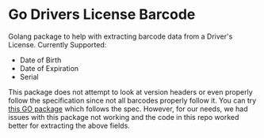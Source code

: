 # Go Drivers License Barcode

Golang package to help with extracting barcode data from a Driver's License.
Currently Supported:

* Date of Birth
* Date of Expiration
* Serial

This package does not attempt to look at version headers or even properly follow the specification since not all barcodes properly follow it.
You can try [this GO package](https://github.com/tka-tech/DLID) which follows the spec. However, for our needs, we had issues with this package not working and the code in this repo worked better for extracting the above fields.